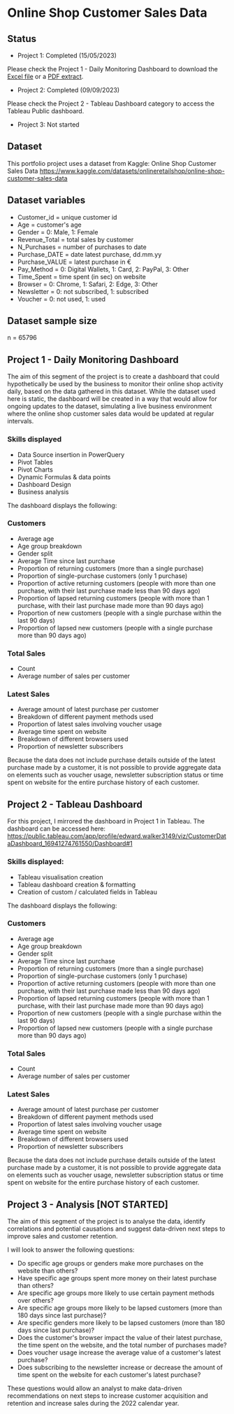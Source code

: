 # Online Shop Customer Sales Data

## Status
- Project 1: Completed (15/05/2023)

Please check the Project 1 - Daily Monitoring Dashboard to download the [Excel file](https://edward-walker.space/portfolio/files/monitoring_dashboard.xlsx) or a [PDF extract](https://edward-walker.space/portfolio/files/monitoring_dashboard_pdf.pdf).

- Project 2: Completed (09/09/2023)

Please check the Project 2 - Tableau Dashboard category to access the Tableau Public dashboard.

- Project 3: Not started

## Dataset
 This portfolio project uses a dataset from Kaggle: Online Shop Customer Sales Data
 https://www.kaggle.com/datasets/onlineretailshop/online-shop-customer-sales-data

## Dataset variables
- Customer_id = unique customer id
- Age = customer's age
- Gender = 0: Male, 1: Female
- Revenue_Total = total sales by customer
- N_Purchases = number of purchases to date
- Purchase_DATE = date latest purchase, dd.mm.yy
- Purchase_VALUE = latest purchase in €
- Pay_Method = 0: Digital Wallets, 1: Card, 2: PayPal, 3: Other
- Time_Spent = time spent (in sec) on website
- Browser = 0: Chrome, 1: Safari, 2: Edge, 3: Other
- Newsletter = 0: not subscribed, 1: subscribed
- Voucher = 0: not used, 1: used

## Dataset sample size

n = 65796

## Project 1 - Daily Monitoring Dashboard

The aim of this segment of the project is to create a dashboard that could hypothetically be used by the business to monitor their online shop activity daily, based on the data gathered in this dataset. While the dataset used here is static, the dashboard will be created in a way that would allow for ongoing updates to the dataset, simulating a live business environment where the online shop customer sales data would be updated at regular intervals.

### Skills displayed
- Data Source insertion in PowerQuery
- Pivot Tables
- Pivot Charts
- Dynamic Formulas & data points
- Dashboard Design
- Business analysis

The dashboard displays the following:

### Customers

- Average age
- Age group breakdown
- Gender split
- Average Time since last purchase 
- Proportion of returning customers (more than a single purchase)
- Proportion of single-purchase customers (only 1 purchase) 
- Proportion of active returning customers (people with more than one purchase, with their last purchase made less than 90 days ago)
- Proportion of lapsed returning customers (people with more than 1 purchase, with their last purchase made more than 90 days ago) 
- Proportion of new customers (people with a single purchase within the last 90 days) 
- Proportion of lapsed new customers (people with a single purchase more than 90 days ago) 

### Total Sales
- Count 
- Average number of sales per customer 

### Latest Sales
- Average amount of latest purchase per customer 
- Breakdown of different payment methods used 
- Proportion of latest sales involving voucher usage
- Average time spent on website 
- Breakdown of different browsers used
- Proportion of newsletter subscribers

Because the data does not include purchase details outside of the latest purchase made by a customer, it is not possible to provide aggregate data on elements such as voucher usage, newsletter subscription status or time spent on website for the entire purchase history of each customer.

## Project 2 - Tableau Dashboard
For this project, I mirrored the dashboard in Project 1 in Tableau. The dashboard can be accessed here: https://public.tableau.com/app/profile/edward.walker3149/viz/CustomerDataDashboard_16941274761550/Dashboard#1

### Skills displayed:
- Tableau visualisation creation
- Tableau dashboard creation & formatting
- Creation of custom / calculated fields in Tableau
  
The dashboard displays the following:

### Customers

- Average age
- Age group breakdown
- Gender split
- Average Time since last purchase 
- Proportion of returning customers (more than a single purchase)
- Proportion of single-purchase customers (only 1 purchase) 
- Proportion of active returning customers (people with more than one purchase, with their last purchase made less than 90 days ago)
- Proportion of lapsed returning customers (people with more than 1 purchase, with their last purchase made more than 90 days ago) 
- Proportion of new customers (people with a single purchase within the last 90 days) 
- Proportion of lapsed new customers (people with a single purchase more than 90 days ago) 

### Total Sales
- Count 
- Average number of sales per customer 

### Latest Sales
- Average amount of latest purchase per customer 
- Breakdown of different payment methods used 
- Proportion of latest sales involving voucher usage
- Average time spent on website 
- Breakdown of different browsers used
- Proportion of newsletter subscribers

Because the data does not include purchase details outside of the latest purchase made by a customer, it is not possible to provide aggregate data on elements such as voucher usage, newsletter subscription status or time spent on website for the entire purchase history of each customer.

## Project 3 - Analysis [NOT STARTED]
The aim of this segment of the project is to analyse the data, identify correlations and potential causations and suggest data-driven next steps to improve sales and customer retention. 

I will look to answer the following questions:

- Do specific age groups or genders make more purchases on the website than others?
- Have specific age groups spent more money on their latest purchase than others?
- Are specific age groups more likely to use certain payment methods over others?
- Are specific age groups more likely to be lapsed customers (more than 180 days since last purchase)?
- Are specific genders more likely to be lapsed customers (more than 180 days since last purchase)?
- Does the customer's browser impact the value of their latest purchase, the time spent on the website, and the total number of purchases made?
- Does voucher usage increase the average value of a customer's latest purchase?
- Does subscribing to the newsletter increase or decrease the amount of time spent on the website for each customer's latest purchase?

These questions would allow an analyst to make data-driven recommendations on next steps to increase customer acquisition and retention and increase sales during the 2022 calendar year.

